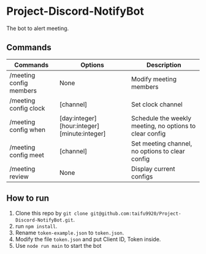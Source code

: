 # Project-Discord-NotifyBot
The bot to alert meeting.
## Commands
| Commands | Options | Description |
| --------------- | --------------- | --------------- |
| /meeting config members  | None | Modify meeting members |
| /meeting config clock | [channel] | Set clock channel |
| /meeting config when | [day:integer] [hour:integer] [minute:integer] | Schedule the weekly meeting, no options to clear config |
| /meeting config meet | [channel] | Set meeting channel, no options to clear config |
| /meeting review  | None | Display current configs |
## How to run
1. Clone this repo by `git clone git@github.com:taifu9920/Project-Discord-NotifyBot.git`.
2. run `npm install`.
3. Rename `token-example.json` to `token.json`.
4. Modify the file `token.json` and put Client ID, Token inside.
5. Use `node run main` to start the bot
